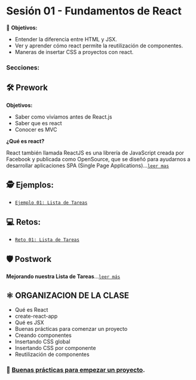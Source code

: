 # Sesión 01 - Fundamentos de React

🎯 **Objetivos:**

+ Entender la diferencia entre HTML y JSX.
+ Ver y aprender cómo react permite la reutilización de componentes.
+ Maneras de insertar CSS a proyectos con react.

### Secciones:

## 🛠 Prework

**Objetivos:**

+ Saber como vivíamos antes de React.js
+ Saber que es react
+ Conocer es MVC

**¿Qué es react?**

React también llamada ReactJS es una librería de JavaScript creada por Facebook y publicada como OpenSource, que se diseñó para ayudarnos a desarrollar aplicaciones SPA (Single Page Applications)...[`leer mas`](Prework)

## 🕵 Ejemplos:

+ [`Ejemplo 01: Lista de Tareas`](Ejemplo-01)

## 💻 Retos:

+ [`Reto 01: Lista de Tareas`](Reto-01)

## 🛡 Postwork

**Mejorando nuestra Lista de Tareas**...[`leer más`](Postwork/)


## ⚛ ORGANIZACION DE LA CLASE
+ Qué es React
+ create-react-app
+ Qué es JSX
+ Buenas prácticas para comenzar un proyecto
+ Creando componentes
+ Insertando CSS global
+ Insertando CSS por componente
+ Reutilización de componentes

### 🎩 [Buenas prácticas para empezar un proyecto](../BuenasPracticas/EmpezandoProyectos/Readme.md).
